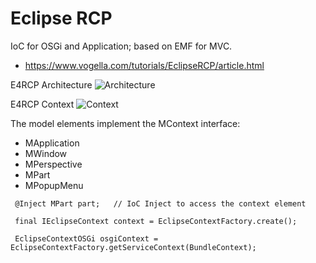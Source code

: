# Eclipse RCP
IoC for OSGi and Application; based on EMF for MVC.
- https://www.vogella.com/tutorials/EclipseRCP/article.html

E4RCP Architecture
![Architecture](https://wiki.eclipse.org/images/thumb/8/80/Eclipse_4_Architecture.png/640px-Eclipse_4_Architecture.png)

E4RCP Context
![Context](https://www.vogella.com/tutorials/EclipseRCP/img/contexthierarchy_withosgi12.png)

The  model elements implement the MContext interface:
- MApplication
- MWindow
- MPerspective
- MPart
- MPopupMenu
```
 @Inject MPart part;   // IoC Inject to access the context element
 
 final IEclipseContext context = EclipseContextFactory.create();
 
 EclipseContextOSGi osgiContext = EclipseContextFactory.getServiceContext(BundleContext);
```
